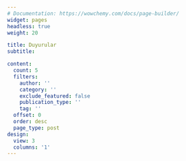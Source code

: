 ```yaml
---
# Documentation: https://wowchemy.com/docs/page-builder/
widget: pages
headless: true
weight: 20

title: Duyurular
subtitle:

content:
  count: 5
  filters:
    author: ''
    category: ''
    exclude_featured: false
    publication_type: ''
    tag: ''
  offset: 0
  order: desc
  page_type: post
design:
  view: 3
  columns: '1'
---
```

